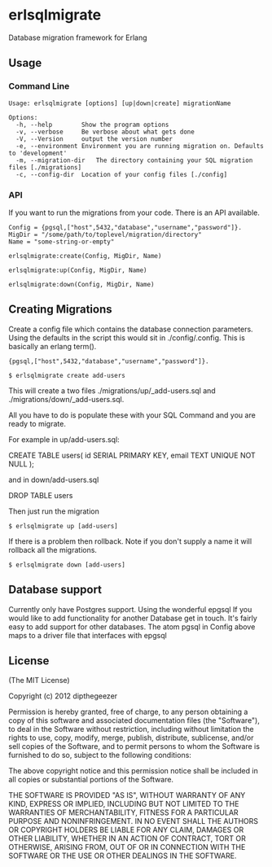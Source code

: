 erlsqlmigrate
=============

Database migration framework for Erlang

## Usage

### Command Line

```
Usage: erlsqlmigrate [options] [up|down|create] migrationName

Options:
  -h, --help		Show the program options
  -v, --verbose		Be verbose about what gets done
  -V, --Version		output the version number
  -e, --environment	Environment you are running migration on. Defaults to 'development'
  -m, --migration-dir	The directory containing your SQL migration files [./migrations]
  -c, --config-dir	Location of your config files [./config]

```

### API

If you want to run the migrations from your code. There is an API available.

```
Config = {pgsql,["host",5432,"database","username","password"]}.
MigDir = "/some/path/to/toplevel/migration/directory"
Name = "some-string-or-empty"

erlsqlmigrate:create(Config, MigDir, Name)

erlsqlmigrate:up(Config, MigDir, Name)

erlsqlmigrate:down(Config, MigDir, Name)

```

## Creating Migrations

Create a config file which contains the database connection parameters. Using the defaults in the script this would 
sit in ./config/<enviroment>.config. This is basically an erlang term().

```
{pgsql,["host",5432,"database","username","password"]}.
```

    $ erlsqlmigrate create add-users

This will create a two files ./migrations/up/<datestamp>_add-users.sql and ./migrations/down/<datestamp>_add-users.sql.

All you have to do is populate these with your SQL Command and you are ready to migrate.

For example in up/add-users.sql:

CREATE TABLE users( id SERIAL PRIMARY KEY, email TEXT UNIQUE NOT NULL );

and in down/add-users.sql

DROP TABLE users

Then just run the migration

    $ erlsqlmigrate up [add-users]

If there is a problem then rollback. Note if you don't supply a name it will rollback all the migrations.

    $ erlsqlmigrate down [add-users]

## Database support

Currently only have Postgres support. Using the wonderful epgsql
If you would like to add functionality for another Database get in touch. It's fairly easy to
add support for other databases. The atom pgsql in Config above maps to a driver file that interfaces with epgsql

## License

(The MIT License)

Copyright (c) 2012 dipthegeezer

Permission is hereby granted, free of charge, to any person obtaining
a copy of this software and associated documentation files (the
"Software"), to deal in the Software without restriction, including
without limitation the rights to use, copy, modify, merge, publish,
distribute, sublicense, and/or sell copies of the Software, and to
permit persons to whom the Software is furnished to do so, subject to
the following conditions:

The above copyright notice and this permission notice shall be
included in all copies or substantial portions of the Software.

THE SOFTWARE IS PROVIDED "AS IS", WITHOUT WARRANTY OF ANY KIND,
EXPRESS OR IMPLIED, INCLUDING BUT NOT LIMITED TO THE WARRANTIES OF
MERCHANTABILITY, FITNESS FOR A PARTICULAR PURPOSE AND
NONINFRINGEMENT. IN NO EVENT SHALL THE AUTHORS OR COPYRIGHT HOLDERS BE
LIABLE FOR ANY CLAIM, DAMAGES OR OTHER LIABILITY, WHETHER IN AN ACTION
OF CONTRACT, TORT OR OTHERWISE, ARISING FROM, OUT OF OR IN CONNECTION
WITH THE SOFTWARE OR THE USE OR OTHER DEALINGS IN THE SOFTWARE.